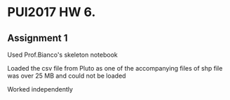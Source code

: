 # PUI2017 HW 6.

## Assignment 1

Used Prof.Bianco's skeleton notebook

Loaded the csv file from Pluto as one of the accompanying files of shp file was over 25 MB and could not be loaded

Worked independently
